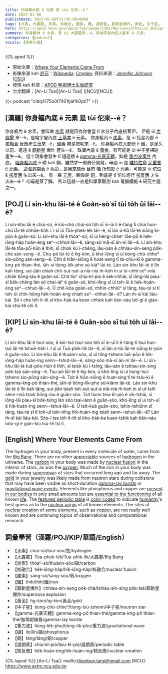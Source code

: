 ```yaml
---
title: 你身軀內底 ê 元素 是 tùi 佗來--ê？
date: 2023-01-08
publishdate: 2023-01-08T11:45:00+0800
tags: [水素, 大霹靂, 炭素, 核融合, 酸素, 鐵, 超新星, 超新星爆炸, 黃金, 中子星, gamma-光暴天體, 重力波, 磷, 銅, 週期表, 核反應]
hero: https://apod.nasa.gov/apod/fap/image/2301/Nucleosynthesis2_WikipediaCmglee_1080.jpg
summary: 你身軀內 ê 水素，是 ùi 大霹靂來--ê，是咱宇宙內底上基本 ê 元素。
categories: [podcast]
vocals: [草莓大福]
---
```


{{% apod %}}

- 原始文章：[Where Your Elements Came From](https://apod.nasa.gov/apod/ap230108.html)
- 影像來源 kah [許可][License]：[Wikipedia](https://en.wikipedia.org/wiki/Wikipedia): [Cmglee](https://commons.wikimedia.org/wiki/User:Cmglee); 資料來源：[Jennifer Johnson](https://astronomy.osu.edu/people/johnson.3064) ([OSU](https://astronomy.osu.edu/))
- 發現 kah 科普：[APOD 咧招博士生做研究](http://asterisk.apod.com/viewtopic.php?t=42847)
- 台文翻譯：[An-Li Tsai][An-Li Tsai] ([NCU][NCU])

{{< podcast "cldq4175o0t7401tjaf4i0pz7" >}}

## [漢羅] 你身軀內底 ê 元素 是 tùi 佗來--ê？
你身軀內 ê 水素，會叫做 [水素][hydrogen] 就是因為你會當 tī 水分子內底揣著伊。
伊是 ùi [大霹靂][Big Bang] 來--ê，是咱宇宙內底 [上基本][appreciable] ê 元素。
你身軀內 ê [炭素][carbon]，是 ùi 恆星內部 ê [核融合][nuclear fusion] 反應產生出來--ê，[酸素][oxygen] 嘛是按呢來--ê。
你身軀內底大部份 ê 鐵，是足久以前、遙遠 ê [超新星][supernova] 爆炸 產生--ê。
珠寶內底 ê [黃金][gold]，有可能是 ùi 中子星相碰產生--ê。
這个現象會發生 tī 短週期 ê [gamma-光暴天體][gamma-ray bursts]，抑是 [重力波事件][gravitational wave events] 內底。
[咱身軀內底][present in our bodies] ê 磷 kah 銅，雖然才一屑屑仔爾爾，毋過 in 是 [維持性命][life] [足重要 ê 元素][essential to the functioning]。
[這張週期表][featured periodic table] ê [色彩，是用來標示][color coded] 目前 [咱][humanity] 所知影 ê 元素，可能是 ùi 佗位 ê [核反應][nuclear origin] 生出來--ê。
有一寡 [元素][elements]，親像是 [銅][copper]，到底是 tī 佗位進行 [核反應][nuclear creation] 才生出來--ê？
咱毋是蓋了解。
所以這就一直是科學家觀測 kah 電腦模擬 ê 研究主題之一。



## [POJ] Lí sin-khu lāi-té ê Goân-sò͘ sī tùi to̍h ūi lâi--ê?
Lí sin-khu lāi ê chúi-sò͘, ē kiò-chò chúi-sò͘ to̍h sī in-ūi lí ē-tàng tī chúi hun-chú lāi-té chhōe-tio̍h i.
I sī ùi Tōa-phek-le̍k lâi--ê, sī lán ú-tiū lāi-té siōng ki-pún ê goân-sò͘.
Lí sin-khu lāi ê thòaⁿ-sò͘, sī ùi hêng-chheⁿ lōe-pō͘ ê he̍k-iông-ha̍p hoán-èng seⁿ--chhut-lâi--ê, sàng-sò͘ mā-sī án-ni lâi--ê.
Lí sin-khu lāi-té tōa-pō͘-hūn ê thih, sī chiok kú í-chêng, iâu-oán ê chhiau-sin-seng po̍k-chà sán-seng--ê.
Chu-pó lāi-té ê n̂g-kim, ū khó-lêng sī ùi tiong-chú-chheⁿ sio-pōng sán-seng--ê.
Chit ê hiān-siōng ē hoat-seng tī té-chiu-kî ê gamma-kng-pō thian-thé, ia̍h-sī tiōng-le̍k-pho sū-kiāⁿ lāi-té.
Lán sin-khu lāi-té ê lîn kah tâng, sui-jiân chiah chi̍t-sut-sut-á niā-niā m̄-koh in sī ûi-chhî sèⁿ-miā chiok tiōng-iàu ê goân-sò͘.
Chit tiuⁿ chiu-kî-pió ê sek-chhái, sī iōng-lâi piau-sī bo̍k-chêng lán só͘ chai-iáⁿ ê goân-sò͘, khó-lêng sī ùi toh-ūi ê he̍k-hoán-èng seⁿ--chhut-lâi--ê.
Ū chi̍t-kóa goân-sò͘, chhin-chhiūⁿ sī tâng, tàu-té sī tī toh-ūi chìn-hêng he̍k-hoán-èng chiah seⁿ--chhut-lâi--ê?
Lán m̄-sī kài liáu-kái.
Só͘-í che to̍h it-ti̍t sī kho-ha̍k-ka koan-chhek kah tiān-náu bô͘-gí ê gián-kiù chú-tê chi it.

## [KIP] Lí sin-khu lāi-té ê Guân-sòo sī tuì to̍h uī lâi--ê?
Lí sin-khu lāi ê tsuí-sòo, ē kiò-tsò tsuí-sòo to̍h sī in-uī lí ē-tàng tī tsuí hun-tsú lāi-té tshuē-tio̍h i.
I sī uì Tuā-phik-li̍k lâi--ê, sī lán ú-tiū lāi-té siōng ki-pún ê guân-sòo.
Lí sin-khu lāi ê thuànn-sòo, sī uì hîng-tshenn luē-pōo ê hi̍k-iông-ha̍p huán-ìng senn--tshut-lâi--ê, sàng-sòo mā-sī án-ni lâi--ê.
Lí sin-khu lāi-té tuā-pōo-hūn ê thih, sī tsiok kú í-tsîng, iâu-uán ê tshiau-sin-sing po̍k-tsà sán-sing--ê.
Tsu-pó lāi-té ê n̂g-kim, ū khó-lîng sī uì tiong-tsú-tshenn sio-pōng sán-sing--ê.
Tsit ê hiān-siōng ē huat-sing tī té-tsiu-kî ê gamma-kng-pō thian-thé, ia̍h-sī tiōng-li̍k-pho sū-kiānn lāi-té.
Lán sin-khu lāi-té ê lîn kah tâng, sui-jiân tsiah tsi̍t-sut-sut-á niā-niā m̄-koh in sī uî-tshî sènn-miā tsiok tiōng-iàu ê guân-sòo.
Tsit tiunn tsiu-kî-pió ê sik-tshái, sī iōng-lâi piau-sī bo̍k-tsîng lán sóo tsai-iánn ê guân-sòo, khó-lîng sī uì toh-uī ê hi̍k-huán-ìng senn--tshut-lâi--ê.
Ū tsi̍t-kuá guân-sòo, tshin-tshiūnn sī tâng, tàu-té sī tī toh-uī tsìn-hîng hi̍k-huán-ìng tsiah senn--tshut-lâi--ê?
Lán m̄-sī kài liáu-kái.
Sóo-í tse to̍h it-ti̍t sī kho-ha̍k-ka kuan-tshik kah tiān-náu bôo-gí ê gián-kiù tsú-tê tsi it.

## [English] Where Your Elements Came From
The hydrogen in your body, present in every molecule of water, came from the [Big Bang][Big Bang].
There are no other [appreciable][appreciable] sources of [hydrogen][hydrogen] in the universe.
The [carbon][carbon] in your body was made by [nuclear fusion][nuclear fusion] in the interior of stars, as was the [oxygen][oxygen].
Much of the iron in your body was made during [supernova][supernova]s of stars that occurred long ago and far away.
The [gold][gold] in your jewelry was likely made from neutron stars during collisions that may have been visible as short-duration [gamma-ray bursts][gamma-ray bursts] or [gravitational wave events][gravitational wave events].
Elements like phosphorus and copper are [present in our bodies][present in our bodies] in only small amounts but are [essential to the functioning][essential to the functioning] of all known [life][life].
The [featured periodic table][featured periodic table] is [color coded][color coded] to indicate [humanity][humanity]'s best guess as to the [nuclear origin][nuclear origin] of all known elements.
The sites of [nuclear creation][nuclear creation] of some [elements][elements], such as [copper][copper], are not really well known and are continuing topics of observational and computational research.


## 詞彙學習（漢羅/POJ/KIP/華語/English）
- 【水素】chúi-sò͘/tsuí-sòo/氫/hydrogen
- 【大霹靂】Tōa-phek-le̍k/Tuā-phik-li̍k/大霹靂/Big Bang
- 【炭素】thòaⁿ-sò͘/thuànn-sòo/碳/carbon
- 【核融合】he̍k-iông-ha̍p/hi̍k-iông-ha̍p/核融合/nuclear fusion
- 【酸素】sàng-sò͘/sàng-sòo/氧/oxygen
- 【鐵】thih/thih/鐵/iron
- 【超新星爆炸】chhiau-sin-seng po̍k-chà/tshiau-sin-sing po̍k-tsà/超新星爆炸/supernova explosion
- 【黃金】n̂g-kim/n̂g-kim/黃金/gold
- 【中子星】tiong-chú-chheⁿ/tiong-tsú-tshenn/中子星/neutron star
- 【gamma-光暴天體】gamma-kng-pō thian-thé/gamma-kng-pō thian-thé/伽瑪射線暴/gamma-ray bursts
- 【重力波】tiōng-le̍k-pho/tiōng-li̍k-pho/重力波/gravitational wave
- 【磷】lîn/lîn/磷/phosphorus
- 【銅】tâng/tâng/銅/copper
- 【週期表】chiu-kî-pió/tsiu-kî-pió/週期表/periodic table
- 【核反應】he̍k-hoán-èng/hi̍k-huán-ìng/核反應/nuclear creation


{{% /apod %}}
[An-Li Tsai]: mailto:thianbun.taigi@gmail.com
[NCU]: https://www.astro.ncu.edu.tw

[copyright]: https://apod.nasa.gov/apod/fap/lib/about_apod.html#srapply
[License]: https://creativecommons.org/licenses/by/2.0/


[Big Bang]:https://map.gsfc.nasa.gov/universe/bb_tests_ele.html
[appreciable]:http://www.sciencealert.com/lhc-produces-primordial-soup-of-the-universe-using-less-particles-than-thought-possible
[hydrogen]:https://periodic.lanl.gov/1.shtml
[carbon]:https://en.wikipedia.org/wiki/Carbon#Formation_in_stars
[nuclear fusion]:https://en.wikipedia.org/wiki/Nuclear_fusion
[oxygen]:https://en.wikipedia.org/wiki/Oxygen#Isotopes_and_stellar_origin
[supernova]:https://heasarc.gsfc.nasa.gov/docs/snr.html
[gold]:https://apod.nasa.gov/apod/ap171015.html
[gamma-ray bursts]:https://imagine.gsfc.nasa.gov/science/objects/bursts1.html
[gravitational wave events]:https://apod.nasa.gov/apod/ap171016.html
[present in our bodies]:https://www.goodreads.com/quotes/144310-the-nitrogen-in-our-dna-the-calcium-in-our-teeth
[essential to the functioning]:https://sciencelearn.org.nz/Contexts/Just-Elemental/Science-Ideas-and-Concepts/The-essential-elements
[life]:http://images.csmonitor.com/csm/2010/02/02_65.jpg
[featured periodic table]:https://commons.wikimedia.org/wiki/File:Nucleosynthesis_periodic_table.svg
[color coded]:https://i.pinimg.com/originals/61/d5/9a/61d59a79540529bd9f33f5b523f2be91.jpg
[humanity]:https://apod.nasa.gov/apod/ap200614.html
[nuclear origin]:https://en.wikipedia.org/wiki/Nucleosynthesis
[nuclear creation]:https://www.youtube.com/watch?v=7EpcUohHees
[elements]:https://www.abc.net.au/cm/lb/10079162/data/periodic-table-of-elements-data.jpg
[copper]:https://ui.adsabs.harvard.edu/abs/2016A%26A...585A.102Y/abstract
